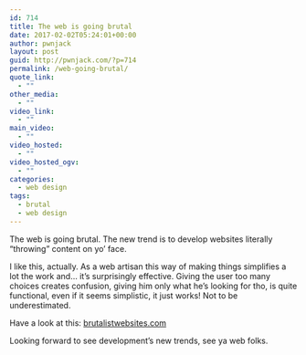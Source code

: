 ```yaml
---
id: 714
title: The web is going brutal
date: 2017-02-02T05:24:01+00:00
author: pwnjack
layout: post
guid: http://pwnjack.com/?p=714
permalink: /web-going-brutal/
quote_link:
  - ""
other_media:
  - ""
video_link:
  - ""
main_video:
  - ""
video_hosted:
  - ""
video_hosted_ogv:
  - ""
categories:
  - web design
tags:
  - brutal
  - web design
---
```

The web is going brutal. The new trend is to develop websites literally &#8220;throwing&#8221; content on yo&#8217; face.

I like this, actually. As a web artisan this way of making things simplifies a lot the work and&#8230; it&#8217;s surprisingly effective. Giving the user too many choices creates confusion, giving him only what he&#8217;s looking for tho, is quite functional, even if it seems simplistic, it just works! Not to be underestimated.

Have a look at this: <a href="http://brutalistwebsites.com" target="_blank">brutalistwebsites.com</a>

Looking forward to see development&#8217;s new trends, see ya web folks.